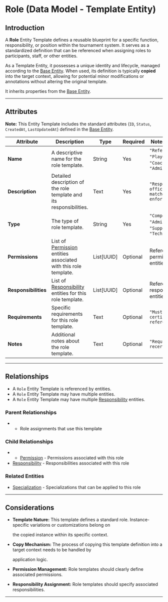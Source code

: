 # **Role** (Data Model - Template Entity)

## **Introduction**

A **Role** Entity Template defines a reusable blueprint for a specific function, responsibility, or position within the
tournament system. It serves as a standardized definition that can be referenced when assigning roles to participants,
staff, or other entities.

As a Template Entity, it possesses a unique identity and lifecycle, managed according to the [Base Entity](../../foundation/base_entity.md). When used, its
definition is typically **copied** into the target context, allowing for potential minor modifications or annotations
without altering the original template.

It inherits properties from the [Base Entity](../../foundation/base_entity.md).

---

## **Attributes**

**Note:** This Entity Template includes the standard attributes (`ID`, `Status`, `CreatedAt`, `LastUpdatedAt`) defined
in the [Base Entity](../../foundation/base_entity.md).

| Attribute            | Description                                                                                                                                                                         | Type       | Required | Notes / Example                                                 |
| -------------------- | ----------------------------------------------------------------------------------------------------------------------------------------------------------------------------------- | ---------- | -------- | --------------------------------------------------------------- |
| **Name**             | A descriptive name for the role template.                                                                                                                                           | String     | Yes      | `"Referee"`, `"Player"`, `"Coach"`, `"Administrator"`           |
| **Description**      | Detailed description of the role template and its responsibilities.                                                                                                                 | Text       | Yes      | `"Responsible for officiating matches and enforcing rules"`     |
| **Type**             | The type of role template.                                                                                                                                                          | String     | Yes      | `"Competition"`, `"Administrative"`, `"Support"`, `"Technical"` |
| **Permissions**      | List of [Permission](permission/README.md) entities associated with this role template.                                                                                             | List[UUID] | Optional | References to permission entities                               |
| **Responsibilities** | List of [Responsibility](responsibility/responsibility.md) entities for this role template. | List[UUID] | Optional | References to responsibility entities                           |
| **Requirements**     | Specific requirements for this role template.                                                                                                                                       | Text       | Optional | `"Must be certified referee"`                                   |
| **Notes**            | Additional notes about the role template.                                                                                                                                           | Text       | Optional | `"Requires annual recertification"`                             |

---

## **Relationships**

- A `Role` Entity Template is referenced by entities.
- A `Role` Entity Template may have multiple entities.
- A `Role` Entity Template may have multiple [Responsibility](responsibility/responsibility.md) entities.

### Parent Relationships

- - Role assignments that use this template

### Child Relationships

- - [Permission](permission/README.md) - Permissions associated with this role
- [Responsibility](responsibility/responsibility.md) - Responsibilities associated with this role

### Related Entities

- [Specialization](specialization.md) - Specializations that can be applied to this role

---

## **Considerations**

- **Template Nature:** This template defines a standard role. Instance-specific variations or customizations belong on

  the copied instance within its specific context.

- **Copy Mechanism:** The process of copying this template definition into a target context needs to be handled by

  application logic.

- **Permission Management:** Role templates should clearly define associated permissions.
- **Responsibility Assignment:** Role templates should specify associated responsibilities.

---
